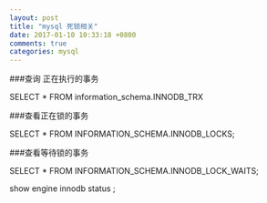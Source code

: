 ```yaml
---
layout: post
title: "mysql 死锁相关"
date: 2017-01-10 10:33:18 +0800
comments: true
categories: mysql
---
```


###查询 正在执行的事务


SELECT * FROM information_schema.INNODB_TRX

###查看正在锁的事务


SELECT * FROM INFORMATION_SCHEMA.INNODB_LOCKS; 

###查看等待锁的事务


SELECT * FROM INFORMATION_SCHEMA.INNODB_LOCK_WAITS;

show engine innodb status ;

